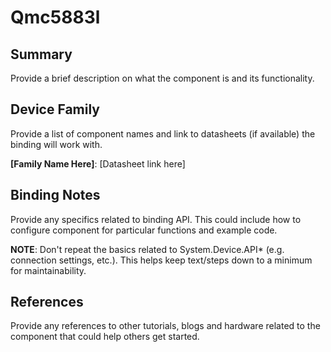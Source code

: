 ﻿# Qmc5883l

## Summary
Provide a brief description on what the component is and its functionality.

## Device Family
Provide a list of component names and link to datasheets (if available) the binding will work with.

**[Family Name Here]**: [Datasheet link here]

## Binding Notes

Provide any specifics related to binding API.  This could include how to configure component for particular functions and example code.

**NOTE**:  Don't repeat the basics related to System.Device.API* (e.g. connection settings, etc.).  This helps keep text/steps down to a minimum for maintainability.

## References 
Provide any references to other tutorials, blogs and hardware related to the component that could help others get started.
